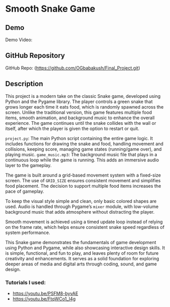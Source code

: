 # Smooth Snake Game

## Demo
Demo Video: <URL>

## GitHub Repository
GitHub Repo: (https://github.com/OGbabakush/Final_Project.git)

## Description
This project is a modern take on the classic Snake game, developed using Python and the Pygame library. The player controls a green snake that grows longer each time it eats food, which is randomly spawned across the screen. Unlike the traditional version, this game features multiple food items, smooth animation, and background music to enhance the overall experience. The game continues until the snake collides with the wall or itself, after which the player is given the option to restart or quit.

`project.py`: The main Python script containing the entire game logic. It includes functions for drawing the snake and food, handling movement and collisions, keeping score, managing game states (running/game over), and playing music.
`game_music.mp3`: The background music file that plays in a continuous loop while the game is running. This adds an immersive audio layer to the gameplay.

The game is built around a grid-based movement system with a fixed-size screen. The use of `GRID_SIZE` ensures consistent movement and simplifies food placement. The decision to support multiple food items increases the pace of gameplay.

To keep the visual style simple and clean, only basic colored shapes are used. Audio is handled through Pygame’s `mixer` module, with low-volume background music that adds atmosphere without distracting the player.

Smooth movement is achieved using a timed update loop instead of relying on the frame rate, which helps ensure consistent snake speed regardless of system performance.

This Snake game demonstrates the fundamentals of game development using Python and Pygame, while also showcasing interactive design skills. It is simple, functional, and fun to play, and leaves plenty of room for future creativity and enhancements. It serves as a solid foundation for exploring deeper areas of media and digital arts through coding, sound, and game design.

### Tutorials I used:
* https://youtu.be/PSFM8-byvAE
* https://youtu.be/FtqWCo1_I4g
